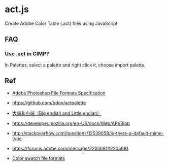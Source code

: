 # act.js

Create Adobe Color Table (.act) files using JavaScript

## FAQ

### Use .act in GIMP?

In Palettes, select a palette and right click it, choose import palette.

## Ref

- [Adobe Photoshop File Formats Specification](http://www.adobe.com/devnet-apps/photoshop/fileformatashtml/)

- https://github.com/bdon/actpalette

- [大端和小端（Big endian and Little endian）](http://www.cnblogs.com/luxiaoxun/archive/2012/09/05/2671697.html)

- https://developer.mozilla.org/en-US/docs/Web/API/Blob

- http://stackoverflow.com/questions/12539058/is-there-a-default-mime-type

- https://forums.adobe.com/message/2205681#2205681

- [Color swatch file formats](http://www.selapa.net/swatches/colors/fileformats.php)

